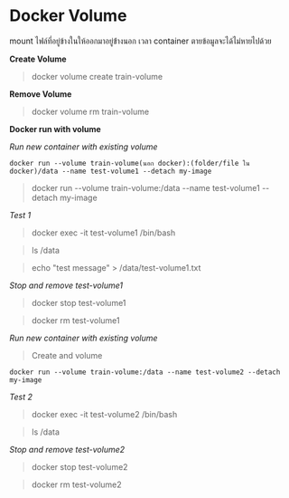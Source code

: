 # Docker Volume

mount ไฟล์ที่อยู่ข้างในให้ออกมาอยู่ข้่างนอก เวลา container ตายข้อมูลจะได้ไม่หายไปด้วย

__Create Volume__

> docker volume create train-volume

__Remove Volume__

> docker volume rm train-volume

__Docker run with volume__

_Run new container with existing volume_

```
docker run --volume train-volume(นอก docker):(folder/file ใน docker)/data --name test-volume1 --detach my-image
```

> docker run --volume train-volume:/data --name test-volume1 --detach my-image

_Test 1_

> docker exec -it test-volume1 /bin/bash

> ls /data

> echo "test message" > /data/test-volume1.txt

_Stop and remove test-volume1_

> docker stop test-volume1

> docker rm test-volume1

_Run new container with existing volume_

> Create and volume

```
docker run --volume train-volume:/data --name test-volume2 --detach my-image
```

_Test 2_

> docker exec -it test-volume2 /bin/bash

> ls /data

_Stop and remove test-volume2_

> docker stop test-volume2

> docker rm test-volume2